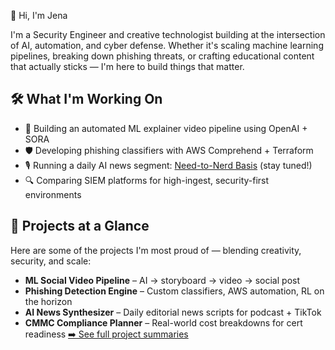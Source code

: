 👋 Hi, I'm Jena

I'm a Security Engineer and creative technologist building at the intersection of AI, automation, and cyber defense. Whether it's scaling machine learning pipelines, breaking down phishing threats, or crafting educational content that actually sticks — I'm here to build things that matter.

## 🛠️ What I'm Working On

- 🎥 Building an automated ML explainer video pipeline using OpenAI + SORA
- 🛡️ Developing phishing classifiers with AWS Comprehend + Terraform
- 🎙️ Running a daily AI news segment: [Need-to-Nerd Basis](#) (stay tuned!)
- 🔍 Comparing SIEM platforms for high-ingest, security-first environments

## 📂 Projects at a Glance

Here are some of the projects I'm most proud of — blending creativity, security, and scale:

- **ML Social Video Pipeline** – AI → storyboard → video → social post
- **Phishing Detection Engine** – Custom classifiers, AWS automation, RL on the horizon
- **AI News Synthesizer** – Daily editorial news scripts for podcast + TikTok
- **CMMC Compliance Planner** – Real-world cost breakdowns for cert readiness
[➡️ See full project summaries](https://github.com/jenastar/project_summaries)

